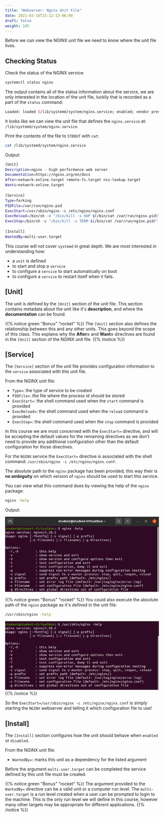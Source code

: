 ```yaml
---
title: "Webserver: Nginx Unit File"
date: 2021-03-16T15:12:13-06:00
draft: false
weight: 105
---
```


Before we can view the NGINX unit file we need to know where the unit file lives.

## Checking Status

Check the status of the NGINX service:

```bash
systemctl status nginx
```

The output contains all of the status information about the service, we are only interested in the location of the unit file, luckily that is recorded as a part of the `status` command:

```bash
Loaded: loaded (/lib/systemd/system/nginx.service; enabled; vendor preset:>
```

It looks like we can view the unit file that defines the `nginx.service` at: `/lib/systemd/system/nginx.service`.

Print the contents of the file to `STDOUT` with `cat`:

```bash
cat /lib/systemd/system/nginx.service
```

Output:

```bash
[Unit]
Description=nginx - high performance web server
Documentation=https://nginx.org/en/docs
After=network-online.target remote-fs.target nss-lookup.target
Wants=network-online.target

[Service]
Type=forking
PIDFile=/var/run/nginx.pid
ExecStart=/usr/sbin/nginx -c /etc/nginx/nginx.conf
ExecReload=/bin/sh -c "/bin/kill -s HUP $(/bin/cat /var/run/nginx.pid)"
ExecStop=/bin/sh -c "/bin/kill -s TERM $(/bin/cat /var/run/nginx.pid)"

[Install]
WantedBy=multi-user.target
```

This course will not cover `systemd` in great depth. We are most interested in understanding how:
- a `unit` is defined
- to start and stop a `service` 
- to configure a `service` to start automatically on boot
- to configure a `service` to restart itself when it fails.

## [Unit]

The unit is defined by the `[Unit]` section of the unit file. This section contains metadata about the unit like it's **description**, and where the **documentation** can be found. 

{{% notice green "Bonus" "rocket" %}}
The `[Unit]` section also defines the relationship between this and any other units. This goes beyond the scope of this class. This explains why the **After=** and **Want=** directives are found in the `[Unit]` section of the NGINX unit file.
{{% /notice %}}

## [Service]

The `[Service]` section of the unit file provides configuration information to the `service` associated with this unit file.

From the NGINX unit file:

- `Type=`: the type of service to be created
- `PIDFile=`: the file where the process id should be stored
- `ExecStart=`: the shell command used when the `start` command is provided
- `ExecReload=`: the shell command used when the `reload` command is provided
- `ExecStop=`: the shell command used when the `stop` command is provided

In this course we are most concerned with the `ExecStart=` directive, and will be accepting the default values for the remaining directives as we don't need to provide any additional configuration other than the default configuration for those directives.

For the `NGINX` service the `ExecStart=` directive is associated with the shell command: `/usr/sbin/nginx -c /etc/nginx/nginx.conf`.

The absolute path to the `nginx` package has been provided, this way their is **no ambiguity** on which version of `nginx` should be used to start this service.

You can view what this command does by viewing the help of the `nginx` package:

```bash
nginx -help
```

Output:

![nginx -help output](pictures/nginx-help.png?classes=border)

{{% notice green "Bonus" "rocket" %}}
You could also execute the absolute path of the `nginx` package as it's defined in the unit file:
```bash
/usr/sbin/nginx -help
```
![/usr/sbin/nginx -help](pictures/absolute-nginx-help.png?classes=border)
{{% /notice %}}

So the `ExecStart=/usr/sbin/nginx -c /etc/nginx/nginx.conf` is simply starting the `NGINX` webserver and telling it which configuration file to use!

## [Install]

The `[Install]` section configures how the unit should behave when `enabled` or `disabled`.

From the NGINX unit file:

- `WantedBy=`: marks this unit as a dependency for the listed argument

Before the argument `multi-user.target` can be completed the service defined by this unit file must be created.

{{% notice green "Bonus" "rocket" %}}
The argument provided to the `WantedBy=` directive can be a valid unit or a computer run level. The `multi-user.target` is a run level created when a user can be prompted to login to the machine. This is the only run level we will define in this course, however many other targets may be appropriate for different applications.
{{% /notice %}}